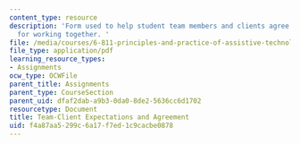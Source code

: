 ```yaml
---
content_type: resource
description: 'Form used to help student team members and clients agree on their expectations
  for working together. '
file: /media/courses/6-811-principles-and-practice-of-assistive-technology-fall-2014/f4a87aa5299c6a17f7ed1c9cacbe0878_MIT6_811F14_ClientAgrment.pdf
file_type: application/pdf
learning_resource_types:
- Assignments
ocw_type: OCWFile
parent_title: Assignments
parent_type: CourseSection
parent_uid: dfaf2dab-a9b3-0da0-8de2-5636cc6d1702
resourcetype: Document
title: Team-Client Expectations and Agreement
uid: f4a87aa5-299c-6a17-f7ed-1c9cacbe0878
---
```

